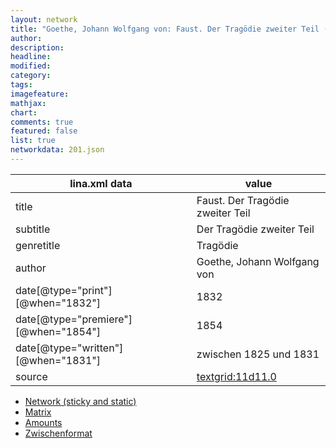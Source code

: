```yaml
---
layout: network
title: "Goethe, Johann Wolfgang von: Faust. Der Tragödie zweiter Teil (1831)"
author:
description:
headline:
modified:
category:
tags:
imagefeature: 
mathjax: 
chart: 
comments: true
featured: false
list: true
networkdata: 201.json
---
```

lina.xml data  | value
------------- | -------------
title|Faust. Der Tragödie zweiter Teil
subtitle|Der Tragödie zweiter Teil
genretitle|Tragödie
author|Goethe, Johann Wolfgang von
date[@type="print"][@when="1832"]|1832
date[@type="premiere"][@when="1854"]|1854
date[@type="written"][@when="1831"]|zwischen 1825 und 1831
source|[textgrid:11d11.0](https://textgridlab.org/1.0/tgcrud-public/rest/textgrid:11d11.0/data)



* [Network (sticky and static)](/network201)
* [Matrix](/matrix201)
* [Amounts](/amounts201)
* [Zwischenformat](/lina201 )
